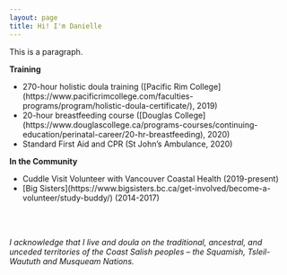 ```yaml
---
layout: page
title: Hi! I'm Danielle
---
```


This is a paragraph.


<div class="row">
  <div class="col-md-4 col-md-offset-0 col-sm-4 col-sm-offset-0 col-xs-12 col-xs-offset-0 text-center">
    <b>Training</b><br>
    <ul>
      <li>270-hour holistic doula training ([Pacific Rim College](https://www.pacificrimcollege.com/faculties-programs/program/holistic-doula-certificate/), 2019)</li>
      <li>20-hour breastfeeding course ([Douglas College](https://www.douglascollege.ca/programs-courses/continuing-education/perinatal-career/20-hr-breastfeeding), 2020) </li>
       <li>Standard First Aid and CPR (St John’s Ambulance, 2020)</li>
    </ul>
  </div>
  <div class="col-md-4 col-md-offset-0 col-sm-4 col-sm-offset-0 col-xs-12 col-xs-offset-0 text-center">
    <div class="project-card">
      <b>In the Community</b>
      <ul>
      <li>Cuddle Visit Volunteer with Vancouver Coastal Health (2019-present)</li>
      <li>[Big Sisters](https://www.bigsisters.bc.ca/get-involved/become-a-volunteer/study-buddy/) (2014-2017)</li>
    </ul>
    </div>
  </div>
</div>

<br><br>

_I acknowledge that I live and doula on the traditional, ancestral, and unceded territories of the Coast Salish peoples – the Squamish, Tsleil-Waututh and Musqueam Nations._

